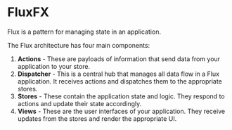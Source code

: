 # FluxFX

Flux is a pattern for managing state in an application.

The Flux architecture has four main components:

1. **Actions** - These are payloads of information that send data from your application to your store.
2. **Dispatcher** - This is a central hub that manages all data flow in a Flux application. It receives actions and dispatches them to the appropriate stores.
3. **Stores** - These contain the application state and logic. They respond to actions and update their state accordingly.
4. **Views** - These are the user interfaces of your application. They receive updates from the stores and render the appropriate UI.
